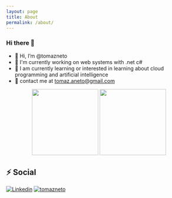 ```yaml
---
layout: page
title: About
permalink: /about/
---
```


### Hi there 👋

- 👋 Hi, I’m @tomazneto
- 🔭 I'm currently working on web systems with .net c#
- 🌱 I am currently learning or interested in learning about cloud programming and artificial intelligence
- 💬 contact me at tomaz.aneto@gmail.com

<div align="center">
  <img height="180em" src="https://github-readme-stats.vercel.app/api?username=tomazneto&show_icons=true&theme=gruvbox"/>
<img height="180em" src="https://github-readme-stats.vercel.app/api/top-langs/?username=tomazneto&layout=compact&langs_count=7&theme=dark"/>
</div>

## ⚡ Social

[![Linkedin](https://img.shields.io/badge/-Linkedin-blue?style=flat-square&logo=Linkedin&logoColor=white&link=https://www.linkedin.com/in/tomazaneto/)](https://www.linkedin.com/in/tomazaneto/) [![tomazneto](https://img.shields.io/badge/github--pages-tomazneto.github.io-orange?style=flat-square&logo=github&logoColor=white&link=https://tomazneto.github.io/)](https://tomazneto.github.io/)

<!--
**tomazneto/tomazneto** is a ✨ _special_ ✨ repository because its `README.md` (this file) appears on your GitHub profile.
Here are some ideas to get you started:
- 🔭 I’m currently working on ...
- 🌱 I’m currently learning ...
- 👯 I’m looking to collaborate on ...
- 🤔 I’m looking for help with ...
- 💬 Ask me about ...
- 📫 How to reach me: ...
- 😄 Pronouns: ...
- ⚡ Fun fact: ...
-->